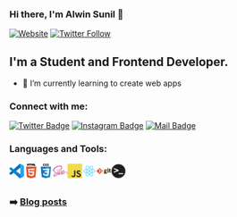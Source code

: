 ### Hi there, I'm Alwin Sunil 👋

[![Website](https://img.shields.io/website?label=alwinsunil.in&style=for-the-badge&url=https%3A%2F%2Falwinsunil.in)](https://alwinsunil.in)
[![Twitter Follow](https://img.shields.io/twitter/follow/alwinsunil_?color=1DA1F2&logo=twitter&style=for-the-badge)](https://twitter.com/intent/follow?&screen_name=alwinsunil_)

## I'm a Student and Frontend Developer.

-   🌱 I’m currently learning to create web apps

### Connect with me:

[![Twitter Badge](https://img.shields.io/badge/Twitter-1DA1F2?style=for-the-badge&logo=twitter&logoColor=white)](https://twitter.com/alwinsunil_) [![Instagram Badge](https://img.shields.io/badge/Instagram-E4405F?style=for-the-badge&logo=instagram&logoColor=white)](https://instagram.com/mr_alwin_) [![Mail Badge](https://img.shields.io/badge/Gmail-D14836?style=for-the-badge&logo=gmail&logoColor=white)](mailto:alv14alwin@gmail.com@gmail.com)
<br />

### Languages and Tools:

<img align="left" alt="Visual Studio Code" width="26px" src="https://raw.githubusercontent.com/github/explore/80688e429a7d4ef2fca1e82350fe8e3517d3494d/topics/visual-studio-code/visual-studio-code.png" />
<img align="left" alt="HTML5" width="26px" src="https://raw.githubusercontent.com/github/explore/80688e429a7d4ef2fca1e82350fe8e3517d3494d/topics/html/html.png" />
<img align="left" alt="CSS3" width="26px" src="https://raw.githubusercontent.com/github/explore/80688e429a7d4ef2fca1e82350fe8e3517d3494d/topics/css/css.png" />
<img align="left" alt="Sass" width="26px" src="https://raw.githubusercontent.com/github/explore/80688e429a7d4ef2fca1e82350fe8e3517d3494d/topics/sass/sass.png" />
<img align="left" alt="JavaScript" width="26px" src="https://raw.githubusercontent.com/github/explore/80688e429a7d4ef2fca1e82350fe8e3517d3494d/topics/javascript/javascript.png" />
<img align="left" alt="React" width="26px" src="https://raw.githubusercontent.com/github/explore/80688e429a7d4ef2fca1e82350fe8e3517d3494d/topics/react/react.png" />
<img align="left" alt="Git" width="26px" src="https://raw.githubusercontent.com/github/explore/80688e429a7d4ef2fca1e82350fe8e3517d3494d/topics/git/git.png" />
<img align="left" alt="Terminal" width="26px" src="https://raw.githubusercontent.com/github/explore/80688e429a7d4ef2fca1e82350fe8e3517d3494d/topics/terminal/terminal.png" />

<br />
<br />

### ➡️ [Blog posts](https://blog.alwinsunil.in)

[website]: https://alwinsunil.in
[twitter]: https://twitter.com/alwinsunil_
[instagram]: https://instagram.com/mr_alwin_
